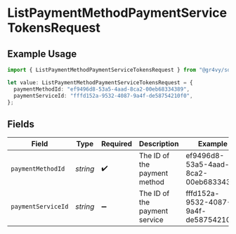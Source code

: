# ListPaymentMethodPaymentServiceTokensRequest

## Example Usage

```typescript
import { ListPaymentMethodPaymentServiceTokensRequest } from "@gr4vy/sdk/models/operations";

let value: ListPaymentMethodPaymentServiceTokensRequest = {
  paymentMethodId: "ef9496d8-53a5-4aad-8ca2-00eb68334389",
  paymentServiceId: "fffd152a-9532-4087-9a4f-de58754210f0",
};
```

## Fields

| Field                                | Type                                 | Required                             | Description                          | Example                              |
| ------------------------------------ | ------------------------------------ | ------------------------------------ | ------------------------------------ | ------------------------------------ |
| `paymentMethodId`                    | *string*                             | :heavy_check_mark:                   | The ID of the payment method         | ef9496d8-53a5-4aad-8ca2-00eb68334389 |
| `paymentServiceId`                   | *string*                             | :heavy_minus_sign:                   | The ID of the payment service        | fffd152a-9532-4087-9a4f-de58754210f0 |